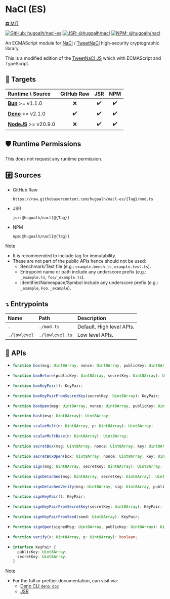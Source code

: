 # NaCl (ES)

[**⚖️** MIT](./LICENSE.md)

[![GitHub: hugoalh/nacl-es](https://img.shields.io/github/v/release/hugoalh/nacl-es?label=hugoalh/nacl-es&labelColor=181717&logo=github&logoColor=ffffff&sort=semver&style=flat "GitHub: hugoalh/nacl-es")](https://github.com/hugoalh/nacl-es)
[![JSR: @hugoalh/nacl](https://img.shields.io/jsr/v/@hugoalh/nacl?label=@hugoalh/nacl&labelColor=F7DF1E&logo=jsr&logoColor=000000&style=flat "JSR: @hugoalh/nacl")](https://jsr.io/@hugoalh/nacl)
[![NPM: @hugoalh/nacl](https://img.shields.io/npm/v/@hugoalh/nacl?label=@hugoalh/nacl&labelColor=CB3837&logo=npm&logoColor=ffffff&style=flat "NPM: @hugoalh/nacl")](https://www.npmjs.com/package/@hugoalh/nacl)

An ECMAScript module for [NaCl](https://nacl.cr.yp.to/) / [TweetNaCl](https://tweetnacl.cr.yp.to/) high-security cryptographic library.

This is a modified edition of the [TweetNaCl JS](https://github.com/dchest/tweetnacl-js) which with ECMAScript and TypeScript.

## 🎯 Targets

| **Runtime \\ Source** | **GitHub Raw** | **JSR** | **NPM** |
|:--|:-:|:-:|:-:|
| **[Bun](https://bun.sh/)** >= v1.1.0 | ❌ | ✔️ | ✔️ |
| **[Deno](https://deno.land/)** >= v2.1.0 | ✔️ | ✔️ | ✔️ |
| **[NodeJS](https://nodejs.org/)** >= v20.9.0 | ❌ | ✔️ | ✔️ |

## 🛡️ Runtime Permissions

This does not request any runtime permission.

## #️⃣ Sources

- GitHub Raw
  ```
  https://raw.githubusercontent.com/hugoalh/nacl-es/{Tag}/mod.ts
  ```
- JSR
  ```
  jsr:@hugoalh/nacl[@{Tag}]
  ```
- NPM
  ```
  npm:@hugoalh/nacl[@{Tag}]
  ```

> [!NOTE]
> - It is recommended to include tag for immutability.
> - These are not part of the public APIs hence should not be used:
>   - Benchmark/Test file (e.g.: `example.bench.ts`, `example.test.ts`).
>   - Entrypoint name or path include any underscore prefix (e.g.: `_example.ts`, `foo/_example.ts`).
>   - Identifier/Namespace/Symbol include any underscore prefix (e.g.: `_example`, `Foo._example`).

## ⤵️ Entrypoints

| **Name** | **Path** | **Description** |
|:--|:--|:--|
| `.` | `./mod.ts` | Default. High level APIs. |
| `./lowlevel` | `./lowlevel.ts` | Low level APIs. |

## 🧩 APIs

- ```ts
  function box(msg: Uint8Array, nonce: Uint8Array, publicKey: Uint8Array, secretKey: Uint8Array): Uint8Array;
  ```
- ```ts
  function boxBefore(publicKey: Uint8Array, secretKey: Uint8Array): Uint8Array;
  ```
- ```ts
  function boxKeyPair(): KeyPair;
  ```
- ```ts
  function boxKeyPairFromSecretKey(secretKey: Uint8Array): KeyPair;
  ```
- ```ts
  function boxOpen(msg: Uint8Array, nonce: Uint8Array, publicKey: Uint8Array, secretKey: Uint8Array): Uint8Array | null;
  ```
- ```ts
  function hash(msg: Uint8Array): Uint8Array;
  ```
- ```ts
  function scalarMult(n: Uint8Array, p: Uint8Array): Uint8Array;
  ```
- ```ts
  function scalarMultBase(n: Uint8Array): Uint8Array;
  ```
- ```ts
  function secretBox(msg: Uint8Array, nonce: Uint8Array, key: Uint8Array): Uint8Array;
  ```
- ```ts
  function secretBoxOpen(box: Uint8Array, nonce: Uint8Array, key: Uint8Array): Uint8Array | null;
  ```
- ```ts
  function sign(msg: Uint8Array, secretKey: Uint8Array): Uint8Array;
  ```
- ```ts
  function signDetached(msg: Uint8Array, secretKey: Uint8Array): Uint8Array;
  ```
- ```ts
  function signDetachedVerify(msg: Uint8Array, sig: Uint8Array, publicKey: Uint8Array): boolean;
  ```
- ```ts
  function signKeyPair(): KeyPair;
  ```
- ```ts
  function signKeyPairFromSecretKey(secretKey: Uint8Array): KeyPair;
  ```
- ```ts
  function signKeyPairFromSeed(seed: Uint8Array): KeyPair;
  ```
- ```ts
  function signOpen(signedMsg: Uint8Array, publicKey: Uint8Array): Uint8Array | null;
  ```
- ```ts
  function verify(x: Uint8Array, y: Uint8Array): boolean;
  ```
- ```ts
  interface KeyPair {
    publicKey: Uint8Array;
    secretKey: Uint8Array;
  }
  ```

> [!NOTE]
> - For the full or prettier documentation, can visit via:
>   - [Deno CLI `deno doc`](https://docs.deno.com/runtime/reference/cli/doc/)
>   - [JSR](https://jsr.io/@hugoalh/nacl)
